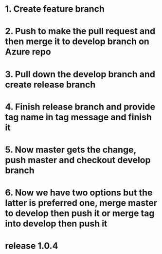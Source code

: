 # 1. Create feature branch
# 2. Push to make the pull request and then merge it to develop branch on Azure repo
# 3. Pull down the develop branch and create release branch
# 4. Finish release branch and provide tag name in tag message and finish it
# 5. Now master gets the change, push master and checkout develop branch
# 6. Now we have two options but the latter is preferred one, merge master to develop then push it or merge tag into develop then push it
# release 1.0.4

